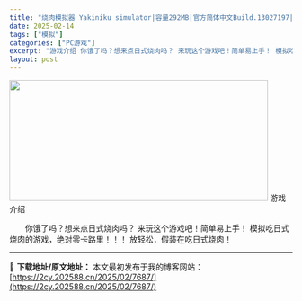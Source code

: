 ```yaml
---
title: "烧肉模拟器 Yakiniku simulator|容量292MB|官方简体中文Build.13027197|支持键盘.鼠标"
date: 2025-02-14
tags: ["模拟"]
categories: ["PC游戏"]
excerpt: "游戏介绍 你饿了吗？想来点日式烧肉吗？ 来玩这个游戏吧！简单易上手！ 模拟吃日式烧肉的游戏，绝对零卡路里！！！ 放轻松，假装在吃日式烧肉！"
layout: post
---
```


<img class="aligncenter size-full wp-image-7759" src="https://2cy.202588.cn/wp-content/uploads/2025/02/2025021414331329.webp" alt="" width="460" height="215" />
游戏介绍
<p style="white-space: normal; text-indent: 2em; text-align: left;">你饿了吗？想来点日式烧肉吗？ 来玩这个游戏吧！简单易上手！ 模拟吃日式烧肉的游戏，绝对零卡路里！！！ 放轻松，假装在吃日式烧肉！</p>

---
📖 **下载地址/原文地址：** 本文最初发布于我的博客网站：[https://2cy.202588.cn/2025/02/7687/](https://2cy.202588.cn/2025/02/7687/)
